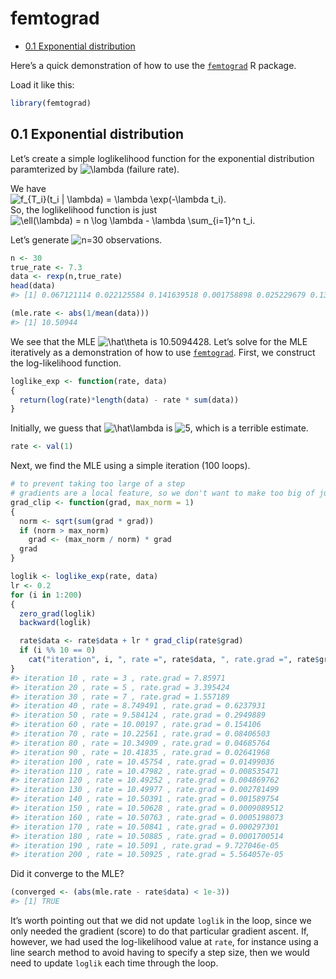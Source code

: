 femtograd
================

  - [0.1 Exponential distribution](#01-exponential-distribution)

Here’s a quick demonstration of how to use the
[`femtograd`](https://github.com/queelius/femtograd) R package.

Load it like this:

``` r
library(femtograd)
```

## 0.1 Exponential distribution

Let’s create a simple loglikelihood function for the exponential
distribution paramterized by
![\\lambda](https://latex.codecogs.com/png.image?%5Cdpi%7B110%7D&space;%5Cbg_white&space;%5Clambda
"\\lambda") (failure rate).

We have   
![&#10; f\_{T\_i}(t\_i | \\lambda) = \\lambda \\exp(-\\lambda
t\_i).&#10;](https://latex.codecogs.com/png.image?%5Cdpi%7B110%7D&space;%5Cbg_white&space;%0A%20%20f_%7BT_i%7D%28t_i%20%7C%20%5Clambda%29%20%3D%20%5Clambda%20%5Cexp%28-%5Clambda%20t_i%29.%0A
"
  f_{T_i}(t_i | \\lambda) = \\lambda \\exp(-\\lambda t_i).
")  
So, the loglikelihood function is just   
![&#10; \\ell(\\lambda) = n \\log \\lambda - \\lambda \\sum\_{i=1}^n
t\_i.&#10;](https://latex.codecogs.com/png.image?%5Cdpi%7B110%7D&space;%5Cbg_white&space;%0A%20%20%5Cell%28%5Clambda%29%20%3D%20n%20%5Clog%20%5Clambda%20-%20%5Clambda%20%5Csum_%7Bi%3D1%7D%5En%20t_i.%0A
"
  \\ell(\\lambda) = n \\log \\lambda - \\lambda \\sum_{i=1}^n t_i.
")  

Let’s generate
![n=30](https://latex.codecogs.com/png.image?%5Cdpi%7B110%7D&space;%5Cbg_white&space;n%3D30
"n=30") observations.

``` r
n <- 30
true_rate <- 7.3
data <- rexp(n,true_rate)
head(data)
#> [1] 0.067121114 0.022125584 0.141639518 0.001758898 0.025229679 0.138780163

(mle.rate <- abs(1/mean(data)))
#> [1] 10.50944
```

We see that the MLE
![\\hat\\theta](https://latex.codecogs.com/png.image?%5Cdpi%7B110%7D&space;%5Cbg_white&space;%5Chat%5Ctheta
"\\hat\\theta") is 10.5094428. Let’s solve for the MLE iteratively as a
demonstration of how to use
[`femtograd`](https://github.com/queelius/femtograd). First, we
construct the log-likelihood function.

``` r
loglike_exp <- function(rate, data)
{
  return(log(rate)*length(data) - rate * sum(data))
}
```

Initially, we guess that
![\\hat\\lambda](https://latex.codecogs.com/png.image?%5Cdpi%7B110%7D&space;%5Cbg_white&space;%5Chat%5Clambda
"\\hat\\lambda") is
![5](https://latex.codecogs.com/png.image?%5Cdpi%7B110%7D&space;%5Cbg_white&space;5
"5"), which is a terrible estimate.

``` r
rate <- val(1)
```

Next, we find the MLE using a simple iteration (100 loops).

``` r
# to prevent taking too large of a step
# gradients are a local feature, so we don't want to make too big of jumps
grad_clip <- function(grad, max_norm = 1)
{
  norm <- sqrt(sum(grad * grad))
  if (norm > max_norm)
    grad <- (max_norm / norm) * grad
  grad
}

loglik <- loglike_exp(rate, data)
lr <- 0.2
for (i in 1:200)
{
  zero_grad(loglik)
  backward(loglik)

  rate$data <- rate$data + lr * grad_clip(rate$grad)
  if (i %% 10 == 0)
    cat("iteration", i, ", rate =", rate$data, ", rate.grad =", rate$grad, "\n")
}
#> iteration 10 , rate = 3 , rate.grad = 7.85971 
#> iteration 20 , rate = 5 , rate.grad = 3.395424 
#> iteration 30 , rate = 7 , rate.grad = 1.557189 
#> iteration 40 , rate = 8.749491 , rate.grad = 0.6237931 
#> iteration 50 , rate = 9.584124 , rate.grad = 0.2949889 
#> iteration 60 , rate = 10.00197 , rate.grad = 0.154106 
#> iteration 70 , rate = 10.22561 , rate.grad = 0.08406503 
#> iteration 80 , rate = 10.34909 , rate.grad = 0.04685764 
#> iteration 90 , rate = 10.41835 , rate.grad = 0.02641968 
#> iteration 100 , rate = 10.45754 , rate.grad = 0.01499036 
#> iteration 110 , rate = 10.47982 , rate.grad = 0.008535471 
#> iteration 120 , rate = 10.49252 , rate.grad = 0.004869762 
#> iteration 130 , rate = 10.49977 , rate.grad = 0.002781499 
#> iteration 140 , rate = 10.50391 , rate.grad = 0.001589754 
#> iteration 150 , rate = 10.50628 , rate.grad = 0.0009089512 
#> iteration 160 , rate = 10.50763 , rate.grad = 0.0005198073 
#> iteration 170 , rate = 10.50841 , rate.grad = 0.000297301 
#> iteration 180 , rate = 10.50885 , rate.grad = 0.0001700514 
#> iteration 190 , rate = 10.5091 , rate.grad = 9.727046e-05 
#> iteration 200 , rate = 10.50925 , rate.grad = 5.564057e-05
```

Did it converge to the MLE?

``` r
(converged <- (abs(mle.rate - rate$data) < 1e-3))
#> [1] TRUE
```

It’s worth pointing out that we did not update `loglik` in the loop,
since we only needed the gradient (score) to do that particular gradient
ascent. If, however, we had used the log-likelihood value at `rate`, for
instance using a line search method to avoid having to specify a step
size, then we would need to update `loglik` each time through the loop.
